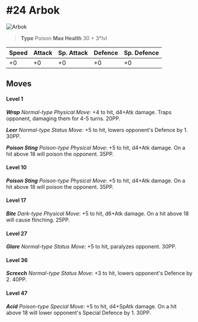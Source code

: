 # #24 Arbok


![Arbok](https://img.pokemondb.net/sprites/home/normal/1x/arbok.png)

> **Type** Poison
> **Max Health** 30 + 3\*lvl

| Speed | Attack | Sp. Attack | Defence | Sp. Defence |
| ----- | ------ | ---------- | ------- | ----------- |
| +0 | +0 | +0 | +0 | +0 |

## Moves
#### Level 1

***Wrap** Normal-type Physical Move*: +4 to hit, d4+Atk damage. Traps opponent, damaging them for 4-5 turns. 20PP.

***Leer** Normal-type Status Move*: +5 to hit, lowers opponent's Defence by 1. 30PP.

***Poison Sting** Poison-type Physical Move*: +5 to hit, d4+Atk damage. On a hit above 18 will poison the opponent. 35PP.
#### Level 10

***Poison Sting** Poison-type Physical Move*: +5 to hit, d4+Atk damage. On a hit above 18 will poison the opponent. 35PP.
#### Level 17

***Bite** Dark-type Physical Move*: +5 to hit, d6+Atk damage. On a hit above 18 will cause flinching. 25PP.
#### Level 27

***Glare** Normal-type Status Move*: +5 to hit, paralyzes opponent. 30PP.
#### Level 36

***Screech** Normal-type Status Move*: +3 to hit, lowers opponent's Defence by 2. 40PP.
#### Level 47

***Acid** Poison-type Special Move*: +5 to hit, d4+SpAtk damage. On a hit above 18 will lower opponent's Special Defence by 1. 30PP.

